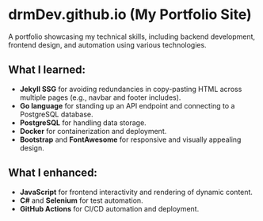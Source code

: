 # drmDev.github.io (My Portfolio Site)

A portfolio showcasing my technical skills, including backend development, frontend design, and automation using various technologies.

## What I learned:
- **Jekyll SSG** for avoiding redundancies in copy-pasting HTML across multiple pages (e.g., navbar and footer includes).
- **Go language** for standing up an API endpoint and connecting to a PostgreSQL database.
- **PostgreSQL** for handling data storage.
- **Docker** for containerization and deployment.
- **Bootstrap** and **FontAwesome** for responsive and visually appealing design.

## What I enhanced:
- **JavaScript** for frontend interactivity and rendering of dynamic content.
- **C#** and **Selenium** for test automation.
- **GitHub Actions** for CI/CD automation and deployment.
